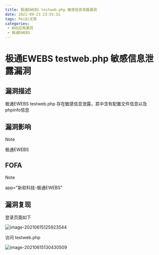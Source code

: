 ```yaml
---
title: 极通EWEBS testweb.php 敏感信息泄露漏洞
date: 2021-09-23 23:55:51
tags: PeiQi文库
categories:
 - Web应用漏洞
 - 极通EWEBS
---
```


# 极通EWEBS testweb.php 敏感信息泄露漏洞

## 漏洞描述

极通EWEBS testweb.php 存在敏感信息泄露，其中含有配置文件信息以及phpinfo信息

## 漏洞影响

> [!NOTE]
>
> 极通EWEBS

## FOFA

> [!NOTE]
>
> app="新软科技-极通EWEBS"

## 漏洞复现

登录页面如下

![image-20210615125923544](/img/20210924020212280837.png)

访问 testweb.php

![image-20210615130430509](/img/20210924020212504593.png)